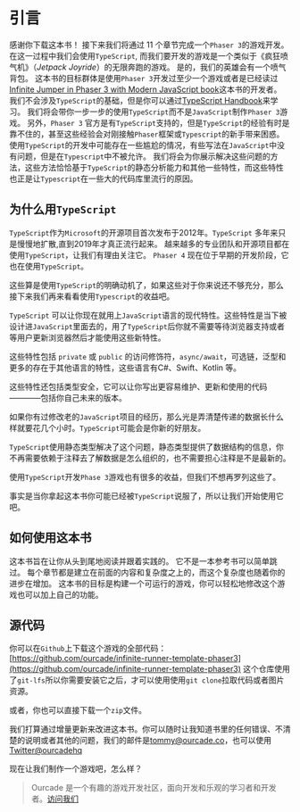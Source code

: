 # 引言
感谢你下载这本书！
接下来我们将通过 11 个章节完成一个`Phaser 3`的游戏开发。 在这一过程中我们会使用`TypeScript`, 而我们要开发的游戏是一个类似于《疯狂喷气机》（*Jetpack Joyride*）的无限奔跑的游戏。
是的，我们的英雄会有一个喷气背包。
这本书的目标群体是使用`Phaser 3`开发过至少一个游戏或者是已经读过[Infinite Jumper in Phaser 3 with Modern JavaScript book](https://ourcade.co/books/infinite-jumper-phaser3)这本书的开发者。
我们不会涉及`TypeScript`的基础，但是你可以通过[TypeScript Handbook](https://www.typescriptlang.org/docs/handbook/)来学习。
我们将会带你一步一步的使用`TypeScript`而不是`JavaScript`制作`Phaser 3`游戏。
另外，`Phaser 3` 官方是有`TypeScript`支持的，但是`TypeScript`的经验有时是靠不住的，甚至这些经验会对刚接触`Phaser`框架或`Typescript`的新手带来困惑。
使用`TypeScript`的开发中可能存在一些尴尬的情况，有些写法在`JavaScript`中没有问题，但是在`Typescript`中不被允许。
我们将会为你展示解决这些问题的方法，这些方法恰恰基于`TypeScript`的静态分析能力和其他一些特性，而这些特性也正是让`Typescript`在一些大的代码库里流行的原因。
## 为什么用`TypeScript`

`TypeScript`作为`Microsoft`的开源项目首次发布于2012年。`TypeScript` 多年来只是慢慢地扩散,直到2019年才真正流行起来。
越来越多的专业团队和开源项目都在使用`TypeScript`，让我们有理由关注它。
`Phaser 4` 现在位于早期的开发阶段，它也在使用`TypeScript`。

这些算是使用`TypeScript`的明确动机了，如果这些对于你来说还不够充分，那么接下来我们再来看看使用`Typescript`的收益吧。

`TypeScript` 可以让你现在就用上`JavaScript`语言的现代特性。这些特性是当下被设计进`JavaScript`里面去的，用了`TypeScript`后你就不需要等待浏览器支持或者等用户更新浏览器然后才能使用这些新特性。

这些特性包括 `private` 或 `public` 的访问修饰符，`async/await`，可选链，泛型和更多的存在于其他语言的特性，这些语言有C#、Swift、Kotlin 等。

这些特性还包括类型安全，它可以让你写出更容易维护、更新和使用的代码————包括你自己未来的版本。

如果你有过修改老的`JavaScript`项目的经历，那么光是弄清楚传递的数据长什么样就要花几个小时。`TypeScript`可能会是你新的好朋友。

`TypeScript`使用静态类型解决了这个问题，静态类型提供了数据结构的信息，你不再需要依赖于注释去了解数据是怎么组织的，也不需要担心注释是不是最新的。

使用`TypeScript`开发`Phase 3`游戏也有很多的收益，但我们不想再罗列这些了。

事实是当你拿起这本书你可能已经被`TypeScript`说服了，所以让我们开始使用它吧。

## 如何使用这本书

这本书旨在让你从头到尾地阅读并跟着实践的。
它不是一本参考书可以简单跳过。
每个章节都是建立在前面的内容和复杂度之上的，而这个复杂度也随着你的进步在增加。
这本书的目标是构建一个可运行的游戏，你可以轻松地修改这个游戏也可以加上自己的功能。

## 源代码
你可以在`Github`上下载这个游戏的全部代码：
[https://github.com/ourcade/infinite-runner-template-phaser3](https://github.com/ourcade/infinite-runner-template-phaser3)
这个仓库使用了`git-lfs`所以你需要安装它之后，才可以使用使用`git clone`拉取代码或者图片资源。

或者，你也可以直接下载一个`zip`文件。

我们打算通过增量更新来改进这本书。你可以随时让我知道书里的任何错误、不清楚的说明或者其他的问题，我们的邮件是[tommy@ourcade.co](mailto:tommy@ourcade.co)，也可以使用[Twitter@ourcadehq](http://twitter.com/ourcadehq)

现在让我们制作一个游戏吧，怎么样？
>Ourcade 是一个有趣的游戏开发社区，面向开发和乐观的学习者和开发者。[访问我们](http://ourcade.co)
